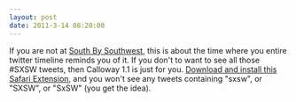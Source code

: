 ```yaml
---
layout: post
date: 2011-3-14 08:20:00
---
```


If you are not at [South By Southwest](http://sxsw.com/), this is about the time where you entire twitter timeline reminds you of it. If you don't to want to see all those #SXSW tweets, then Calloway 1.1 is just for you. [Download and install this Safari Extension](http://hillcrestlab.com/resources/calloway.safariextz), and you won't see any tweets containing "sxsw", or "SXSW", or "SxSW" (you get the idea).